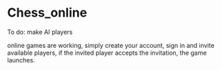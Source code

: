 # Chess_online

To do: make AI players

online games are working, simply create your account, sign in and invite available players, if the invited player accepts the invitation, the game launches.

